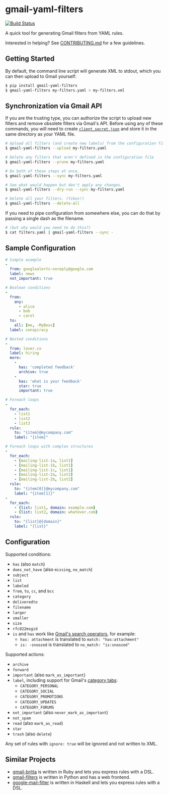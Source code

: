 # gmail-yaml-filters

[![Build Status](https://github.com/mesozoic/gmail-yaml-filters/workflows/Tests/badge.svg?branch=master)](https://github.com/mesozoic/gmail-yaml-filters/actions?workflow=Tests)

A quick tool for generating Gmail filters from YAML rules.

Interested in helping? See [CONTRIBUTING.md](CONTRIBUTING.md) for a few guidelines.

## Getting Started

By default, the command line script will generate XML to stdout, which
you can then upload to Gmail yourself:

```bash
$ pip install gmail-yaml-filters
$ gmail-yaml-filters my-filters.yaml > my-filters.xml
```

## Synchronization via Gmail API

If you are the trusting type, you can authorize the script to
upload new filters and remove obsolete filters via Gmail's API.
Before using any of these commands, you will need to create
[`client_secret.json`](https://developers.google.com/identity/protocols/oauth2/web-server#creatingcred)
and store it in the same directory as your YAML file.

```bash
# Upload all filters (and create new labels) from the configuration file
$ gmail-yaml-filters --upload my-filters.yaml

# Delete any filters that aren't defined in the configuration file
$ gmail-yaml-filters --prune my-filters.yaml

# Do both of these steps at once.
$ gmail-yaml-filters --sync my-filters.yaml

# See what would happen but don't apply any changes.
$ gmail-yaml-filters --dry-run --sync my-filters.yaml

# Delete all your filters. (Yikes!)
$ gmail-yaml-filters --delete-all
```

If you need to pipe configuration from somewhere else, you can do that
by passing a single dash as the filename.

```sh
# (but why would you need to do this?)
$ cat filters.yaml | gmail-yaml-filters --sync -
```

## Sample Configuration

```yaml
# Simple example
-
  from: googlealerts-noreply@google.com
  label: news
  not_important: true

# Boolean conditions
-
  from:
    any:
      - alice
      - bob
      - carol
  to:
    all: [me, -MyBoss]
  label: conspiracy

# Nested conditions
-
  from: lever.co
  label: hiring
  more:
    -
      has: 'completed feedback'
      archive: true
    -
      has: 'what is your feedback'
      star: true
      important: true

# Foreach loops
-
  for_each:
    - list1
    - list2
    - list3
  rule:
    to: "{item}@mycompany.com"
    label: "{item}"

# Foreach loops with complex structures
-
  for_each:
    - [mailing-list-1a, list1]
    - [mailing-list-1b, list1]
    - [mailing-list-1c, list1]
    - [mailing-list-2a, list2]
    - [mailing-list-2b, list2]
  rule:
    to: "{item[0]}@mycompany.com"
    label: "{item[1]}"
-
  for_each:
    - {list: list1, domain: example.com}
    - {list: list2, domain: whatever.com}
  rule:
    to: "{list}@{domain}"
    label: "{list}"
```

## Configuration

Supported conditions:

* `has` (also `match`)
* `does_not_have` (also `missing`, `no_match`)
* `subject`
* `list`
* `labeled`
* `from`, `to`, `cc`, and `bcc`
* `category`
* `deliveredto`
* `filename`
* `larger`
* `smaller`
* `size`
* `rfc822msgid`
* `is` and `has` work like [Gmail's search operators](https://support.google.com/mail/answer/7190?hl=en), for example:
  * `has: attachment` is translated to `match: "has:attachment"`
  * `is: -snoozed` is translated to `no_match: "is:snoozed"`

Supported actions:

* `archive`
* `forward`
* `important` (also `mark_as_important`)
* `label`, including support for Gmail's [category tabs](https://developers.google.com/gmail/api/guides/labels):
  * `CATEGORY_PERSONAL`
  * `CATEGORY_SOCIAL`
  * `CATEGORY_PROMOTIONS`
  * `CATEGORY_UPDATES`
  * `CATEGORY_FORUMS`
* `not_important` (also `never_mark_as_important`)
* `not_spam`
* `read` (also `mark_as_read`)
* `star`
* `trash` (also `delete`)

Any set of rules with `ignore: true` will be ignored and not written to XML.

## Similar Projects

* [gmail-britta](https://github.com/antifuchs/gmail-britta) is written in Ruby and lets you express rules with a DSL.
* [gmail-filters](https://github.com/dimagi/gmail-filters) is written in Python and has a web frontend.
* [google-mail-filter](https://hackage.haskell.org/package/google-mail-filters) is written in Haskell and lets you express rules with a DSL.
